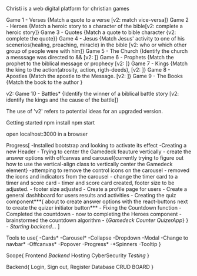 Christi is a web digital platform for christian games

Game 1 - Verses {Match a quote to a verse [v2: match vice-versa]}
Game 2 - Heroes {Match a heroic story to a character of the bible[v2: complete a heroic story]}
Game 3 - Quotes {Match a quote to bible character {v2: complete the quote}}
Game 4 - Jesus {Match Jesus' activity to one of his scenerios(healing, preaching, miracle) in the bible [v2: who or which other group of people were with him]}
Game 5 - The Church {Identify the church a messsage was directed to && [v2: ]}
Game 6 - Prophets {Match the prophet to the biblical message or prophecy [v2: ]}
Game 7 - Kings {Match the king to the action(atrosity, action, rigth-deeds), [v2: ]}
Game 8 - Apostles {Match the apostle to the Message. [v2: ]}
Game 9 - The Books {Match the book to the author }

v2: Game 10 - Battles* {Identify the winner of a biblical battle story [v2: identify the kings and the cause of the battle]}

The use of 'v2' refers to potential ideas for an upgraded version.

Getting started
npm install
npm start

open localhost:3000 in a browser

Progress[
    -Installed bootstrap and looking to activate its effect
    -Creating a new Header
    - Trying to center the Gamedeck feauture vertically
    - create the answer options with offcanvas and carousel{currently trying to figure out how to use the vertical-align class to vertically center the Gamedeck element}
    -attemping to remove the control icons on the carousel
    - removed the icons and indicators from the carousel
    - change the timer card to a timer and score card
    - timer and score card created, footer size to be adjusted.
    - footer size adjusted
    - Create a profile page for users
    - Create a general dashhboard for users results and activities
    - Creating the quiz component***{
        about to create answer options with the react-buttons
        next to create the quizer initiator button***
    - Fixing the Countdown function
    - Completed the countdown
    - now to completing the Heroes component
    - brainstormed the countdown algorithm
    - {*Gamedeck Counter QuizerApp*}
    }
    - *Starting backend...*
]

Tools to use{
    -Cards*
    -Carousel*
    -Collapse
    -Dropdown
    -Modal
    -Change to navbar*
    -Offcanvas*
    -Popover
    -Progress*
    -*Spinners
    -Tooltip
}

Scope{
    Frontend
    *Backend*
    Hosting
    CyberSecurity
    *Testing*
}

Backend{
    Login, Sign out, Register
    Database
    CRUD
    BOARD
}
